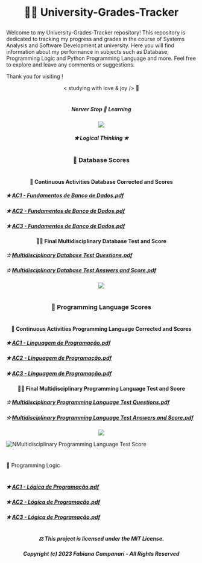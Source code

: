 # <p align="center"> 👩‍🎓 University-Grades-Tracker </p>

Welcome to my University-Grades-Tracker repository! This repository is dedicated to tracking my progress and grades in the course of Systems Analysis and Software Development at university. Here you will find information about my performance in subjects such as Database, Programming Logic and Python Programming Language and more. Feel free to explore and leave any comments or suggestions.

Thank you for visiting ! 


<p align="center"> < studying with love & joy /> 🤍

#

##### <p align="center"> Nerver Stop 🚀 Learning </p>
 
<p align="center">
 <img src="https://github.com/FabianaCampanari/University-Grades-Tracker/assets/113218619/33c27e16-b609-45cd-a7b0-953442a957a9" />


 ##### <p align="center">  ✭ Logical Thinking  ✭  </p>

 
#

### <p align="center">  🎲 Database Scores </p>

#


#### <p align="center"> 📝 Continuous Activities Database Corrected and Scores </p>
 
##### ✭ [AC1 - Fundamentos de Banco de Dados.pdf](https://github.com/FabianaCampanari/University-Grades-Tracker/files/11631869/AC1.-.Fundamentos.de.Banco.de.Dados.pdf)  

##### ✭ [AC2 - Fundamentos de Banco de Dados.pdf](https://github.com/FabianaCampanari/University-Grades-Tracker/files/11571418/AC2.-.Fundamentos.de.Banco.de.Dados.pdf)

##### ✭ [AC3 - Fundamentos de Banco de Dados.pdf](https://github.com/FabianaCampanari/University-Grades-Tracker/files/11631584/AC3.-.Fundamentos.de.Banco.de.Dados.pdf)

#### <p align="center">👩‍💻 Final Multidisciplinary Database Test and Score </p>

##### ✫ [Multidisciplinary Database Test Questions.pdf](https://github.com/FabianaCampanari/University-Grades-Tracker/files/12016550/Multidisciplinary.Database.Test.Questions.pdf)

##### ✫ [Multidisciplinary Database Test Answers and Score.pdf](https://github.com/FabianaCampanari/University-Grades-Tracker/files/12016567/Multidisciplinary.Database.Test.Answers.and.Score.pdf)

<p align="center"> 
 <img src="https://github.com/FabianaCampanari/University-Grades-Tracker/assets/113218619/c81aa519-0b57-401c-9a97-625142ced421" />
 
#

 ### <p align="center"> 🐍 Programming Language Scores </p>

#

#### <p align="center"> 📝 Continuous Activities Programming Language Corrected and Scores </p>

##### ✭ [AC1 - Linguagem de Programação.pdf](https://github.com/FabianaCampanari/University-Grades-Tracker/files/11571350/AC1.-.Linguagem.de.Programacao.pdf)


##### ✭ [AC2 - Linguagem de Programação.pdf](https://github.com/FabianaCampanari/University-Grades-Tracker/files/11571353/AC2.-.Linguagem.de.Programacao.pdf)


##### ✭ [AC3 - Linguagem de Programação.pdf](https://github.com/FabianaCampanari/University-Grades-Tracker/files/11631613/AC3.-.Linguagem.de.Programacao.pdf)


#### <p align="center"> 👩‍💻 Final Multidisciplinary Programming Language Test and Score </p>

##### ✫ [Multidisciplinary Programming Language Test Questions.pdf](https://github.com/FabianaCampanari/University-Grades-Tracker/files/12016727/Multidisciplinary.Programming.Language.Test.Questions.pdf)

##### ✫ [Multidisciplinary Programming Language Test Answers and Score.pdf](https://github.com/FabianaCampanari/University-Grades-Tracker/files/12016747/Multidisciplinary.Programming.Language.Test.Answers.and.Score.pdf)

<p align="center"> 
<img src="https://github.com/FabianaCampanari/University-Grades-Tracker/assets/113218619/57ab1d02-a317-4e6c-8779-3160c62efbf0" />

![NMultidisciplinary Programming Language Test Score](https://github.com/FabianaCampanari/University-Grades-Tracker/assets/113218619/57ab1d02-a317-4e6c-8779-3160c62efbf0)





#

🧠 Programming Logic

#

##### ✭ [AC1 - Lógica de Programação.pdf](https://github.com/FabianaCampanari/University-Grades-Tracker/files/11571387/AC1.-.Logica.de.Programacao.pdf)

##### ✭ [AC2 - Lógica de Programação.pdf](https://github.com/FabianaCampanari/University-Grades-Tracker/files/11571401/AC2.-.Logica.de.Programacao.pdf)

##### ✭ [AC3 - Lógica de Programação.pdf](https://github.com/FabianaCampanari/University-Grades-Tracker/files/11631640/AC3.-.Logica.de.Programacao.pdf)

 
 # 
 
##### <p align="center"> ⚖︎ This project is licensed under the MIT License. </p>

##### <p align="center"> Copyright (c) 2023 Fabiana Campanari - All Rights Reserved </p>



